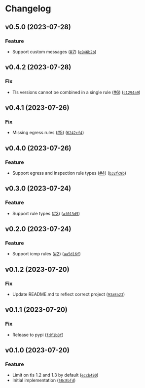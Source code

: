 # Changelog

<!--next-version-placeholder-->

## v0.5.0 (2023-07-28)

### Feature

* Support custom messages ([#7](https://github.com/binxio/aws-network-firewall/issues/7)) ([`e946b2b`](https://github.com/binxio/aws-network-firewall/commit/e946b2b9853310587c7d05e85ea9a40de90f720f))

## v0.4.2 (2023-07-28)

### Fix

* Tls versions cannot be combined in a single rule ([#6](https://github.com/binxio/aws-network-firewall/issues/6)) ([`c1294a9`](https://github.com/binxio/aws-network-firewall/commit/c1294a9329043da3145eee0bdd5967c12954ccbd))

## v0.4.1 (2023-07-26)

### Fix

* Missing egress rules ([#5](https://github.com/binxio/aws-network-firewall/issues/5)) ([`6242cf4`](https://github.com/binxio/aws-network-firewall/commit/6242cf4988f007d29491c4295ded76c92b01c419))

## v0.4.0 (2023-07-26)

### Feature

* Support egress and inspection rule types ([#4](https://github.com/binxio/aws-network-firewall/issues/4)) ([`b32fc9b`](https://github.com/binxio/aws-network-firewall/commit/b32fc9bd7488607ad715a88b494d877715d032bc))

## v0.3.0 (2023-07-24)

### Feature

* Support rule types ([#3](https://github.com/binxio/aws-network-firewall/issues/3)) ([`af013d5`](https://github.com/binxio/aws-network-firewall/commit/af013d5e70511c8e4fc8bcbff78260e8e35d42b5))

## v0.2.0 (2023-07-24)

### Feature

* Support icmp rules ([#2](https://github.com/binxio/aws-network-firewall/issues/2)) ([`aa5d16f`](https://github.com/binxio/aws-network-firewall/commit/aa5d16f895f08323cd62812b2dddee78560ec79b))

## v0.1.2 (2023-07-20)

### Fix

* Update README.md to reflect correct project ([`93a8a23`](https://github.com/binxio/aws-network-firewall/commit/93a8a23c0a789c59c6c0009cbc497d20b4808e30))

## v0.1.1 (2023-07-20)

### Fix

* Release to pypi ([`fdf1b0f`](https://github.com/binxio/aws-network-firewall/commit/fdf1b0fd2809aef5b33ffb646776a715d0b93452))

## v0.1.0 (2023-07-20)

### Feature

* Limit on tls 1.2 and 1.3 by default ([`eccb490`](https://github.com/binxio/aws-network-firewall/commit/eccb490dfc52e6dcd0e10f9dd35b32f0fe81130a))
* Initial implementation ([`58c8bfd`](https://github.com/binxio/aws-network-firewall/commit/58c8bfdb384799d70c75c4bf83c55ded8bc914eb))
